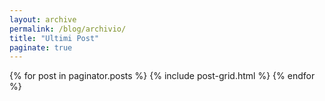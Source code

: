 ```yaml
---
layout: archive
permalink: /blog/archivio/
title: "Ultimi Post"
paginate: true
---
```

 <div class="tiles">
 {% for post in paginator.posts %}
  {% include post-grid.html %}
  {% endfor %}
  </div><!-- /.tiles -->
